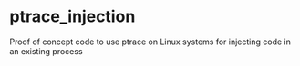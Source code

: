 # ptrace_injection
Proof of concept code to use ptrace on Linux systems for injecting code in an existing process
